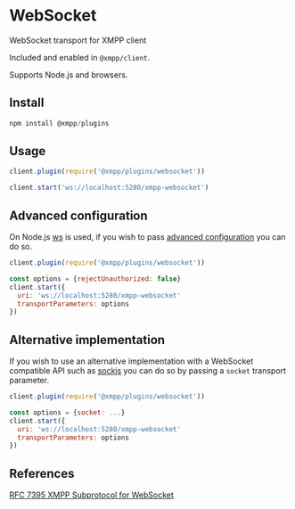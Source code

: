 # WebSocket

WebSocket transport for XMPP client

Included and enabled in `@xmpp/client`.

Supports Node.js and browsers.

## Install

```js
npm install @xmpp/plugins
```

## Usage

```js
client.plugin(require('@xmpp/plugins/websocket'))

client.start('ws://localhost:5280/xmpp-websocket')
```

## Advanced configuration

On Node.js [ws](https://github.com/websockets/ws) is used, if you wish to pass [advanced configuration](https://github.com/websockets/ws/blob/master/doc/ws.md#new-websocketaddress-protocols-options) you can do so.

```js
client.plugin(require('@xmpp/plugins/websocket'))

const options = {rejectUnauthorized: false}
client.start({
  uri: 'ws://localhost:5280/xmpp-websocket'
  transportParameters: options
})
```

## Alternative implementation

If you wish to use an alternative implementation with a WebSocket compatible API such as [sockjs](https://github.com/sockjs/sockjs-client) you can do so by passing a `socket` transport parameter.

```js
client.plugin(require('@xmpp/plugins/websocket'))

const options = {socket: ...}
client.start({
  uri: 'ws://localhost:5280/xmpp-websocket'
  transportParameters: options
})
```



## References

[RFC 7395 XMPP Subprotocol for WebSocket](https://tools.ietf.org/html/rfc7395)
